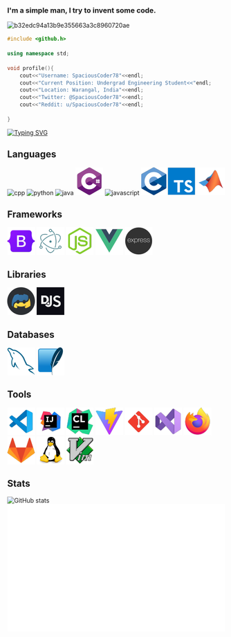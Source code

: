 ### I'm a simple man, I try to invent some code.

<!--
**hopinggrasshopper/hopinggrasshopper** is a ✨ _special_ ✨ repository because its `README.md` (this file) appears on your GitHub profile.

Here are some ideas to get you started:

- 🔭 I’m currently working on ...
- 🌱 I’m currently learning ...
- 👯 I’m looking to collaborate on ...
- 🤔 I’m looking for help with ...
- 💬 Ask me about ...
- 📫 How to reach me: ...
- 😄 Pronouns: ...
- ⚡ Fun fact: ...
-->
![b32edc94a13b9e355663a3c8960720ae](https://github.com/SpaciousCoder78/SpaciousCoder78/assets/88923986/da5f1296-e610-416e-96ef-4a38c6fb21fd)

```cpp
#include <github.h>

using namespace std;

void profile(){
    cout<<"Username: SpaciousCoder78"<<endl;
    cout<<"Current Position: Undergrad Engineering Student<<"endl;
    cout<<"Location: Warangal, India"<<endl;
    cout<<"Twitter: @SpaciousCoder78"<<endl;
    cout<<"Reddit: u/SpaciousCoder78"<<endl;

}
```
[![Typing SVG](https://readme-typing-svg.demolab.com?font=Fira+Code&pause=1000&color=E5F7E4&background=000000&multiline=true&repeat=false&random=false&width=600&height=250&lines=Username%3A+SpaciousCoder78;Current+Position%3A+Undergrad+Engineering+Student;Location%3A+Warangal%2C+India;Twitter%3A+%40SpaciousCoder78;Reddit%3A+u%2FSpaciousCoder78)](https://git.io/typing-svg)


## Languages
![cpp](https://github.com/abrahamcalf/programming-languages-logos/blob/master/src/cpp/cpp_64x64.png?raw=true)
![python](https://github.com/abrahamcalf/programming-languages-logos/blob/master/src/python/python_64x64.png?raw=true)
![java](https://github.com/abrahamcalf/programming-languages-logos/blob/master/src/java/java_64x64.png?raw=true)
![csharp](https://github.com/SpaciousCoder78/SpaciousCoder78/blob/main/img/c(1).png?raw=true)
![javascript](https://github.com/abrahamcalf/programming-languages-logos/blob/master/src/javascript/javascript_64x64.png?raw=true)
![c](https://github.com/SpaciousCoder78/SpaciousCoder78/blob/main/img/695px-C_Programming_Language(1).png?raw=true)
![typescript](https://github.com/SpaciousCoder78/SpaciousCoder78/blob/main/img/typescript-original(1).png?raw=true)
![matlab](https://github.com/SpaciousCoder78/SpaciousCoder78/blob/main/img/matlab-original(1).png?raw=true)



## Frameworks
![bootstrap](https://github.com/SpaciousCoder78/SpaciousCoder78/blob/main/bootstrap-original(1).png?raw=true)
![electron](https://github.com/SpaciousCoder78/SpaciousCoder78/blob/main/img/electron-original(1).png?raw=true)
![node](https://github.com/SpaciousCoder78/SpaciousCoder78/blob/main/img/nodejs-original(1).png?raw=true)
![vue](https://github.com/SpaciousCoder78/SpaciousCoder78/blob/main/img/vuejs-original(1).png?raw=true)
![express](https://github.com/SpaciousCoder78/SpaciousCoder78/blob/main/img/express-js(1).png?raw=true)

## Libraries
![discord py](https://github.com/SpaciousCoder78/SpaciousCoder78/blob/main/img/disnake-logo(1).png?raw=true)
![discordjs](https://github.com/SpaciousCoder78/SpaciousCoder78/blob/main/img/discordjs-original(1).png?raw=true)

## Databases
![mysql](https://github.com/SpaciousCoder78/SpaciousCoder78/blob/main/mysql-original(1).png?raw=true)
![sqlite](https://github.com/SpaciousCoder78/SpaciousCoder78/blob/main/sqlite-original(2).png?raw=true)

## Tools
![vscode](https://github.com/SpaciousCoder78/SpaciousCoder78/blob/main/vscode(1).png?raw=true)
![intellij](https://github.com/SpaciousCoder78/SpaciousCoder78/blob/main/intellij(1).png?raw=true)
![clion](https://github.com/SpaciousCoder78/SpaciousCoder78/blob/main/img/clion(1).png?raw=true)
![vite](https://github.com/SpaciousCoder78/SpaciousCoder78/blob/main/img/Vitejs-logo.svg(1).png?raw=true)
![git](https://github.com/SpaciousCoder78/SpaciousCoder78/blob/main/git(1)(1).png?raw=true)
![visualstudio](https://github.com/SpaciousCoder78/SpaciousCoder78/blob/main/img/Visual_Studio_Icon_2022(1).png?raw=true)
![firefox](https://github.com/SpaciousCoder78/SpaciousCoder78/blob/main/img/Firefox_logo,_2019(1).png?raw=true)
![gitlab](https://github.com/SpaciousCoder78/SpaciousCoder78/blob/main/img/gitlab-original(1).png?raw=true)
![linux](https://github.com/SpaciousCoder78/SpaciousCoder78/blob/main/img/linux-original(1).png?raw=true)
![vim](https://github.com/SpaciousCoder78/SpaciousCoder78/blob/main/img/vim-original(1).png?raw=true)

<!---->


## Stats
![GitHub stats](https://github-readme-stats.vercel.app/api?username=spaciouscoder78&show_icons=true&theme=radical)
![](https://raw.githubusercontent.com/SpaciousCoder78/github-stats/master/generated/languages.svg#gh-dark-mode-only)






